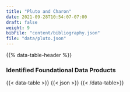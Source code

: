 ```yaml
---
title: "Pluto and Charon"
date: 2021-09-28T10:54:07-07:00
draft: false
weight: 9
bibFile: "content/bibliography.json"
file: "data/pluto.json"
---
```


{{% data-table-header %}}

### Identified Foundational Data Products
{{< data-table >}}
{{< json >}}
{{< /data-table>}}